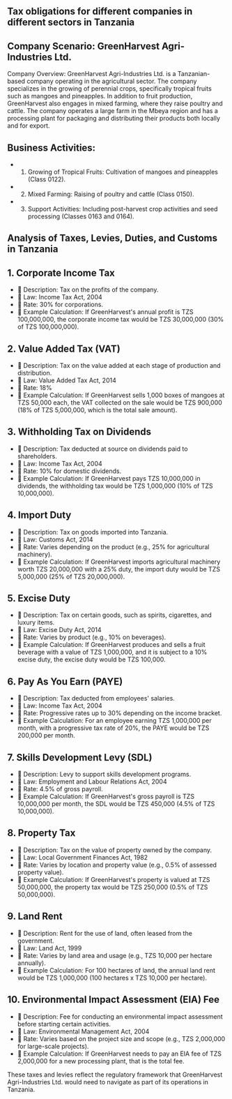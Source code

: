 ## Tax obligations for different companies in different sectors in Tanzania

## Company Scenario: GreenHarvest Agri-Industries Ltd.

Company Overview: GreenHarvest Agri-Industries Ltd. is a Tanzanian-based company operating in the agricultural sector. The company specializes in the growing of perennial crops, specifically tropical fruits such as mangoes and pineapples. In addition to fruit production, GreenHarvest also engages in mixed farming, where they raise poultry and cattle. The company operates a large farm in the Mbeya region and has a processing plant for packaging and distributing their products both locally and for export.

## Business Activities:

- 1. Growing of Tropical Fruits: Cultivation of mangoes and pineapples (Class 0122).
- 2. Mixed Farming: Raising of poultry and cattle (Class 0150).
- 3. Support Activities: Including post-harvest crop activities and seed processing (Classes 0163 and 0164).

## Analysis of Taxes, Levies, Duties, and Customs in Tanzania

## 1. Corporate Income Tax

-  Description: Tax on the profits of the company.
-  Law: Income Tax Act, 2004
-  Rate: 30% for corporations.
-  Example Calculation: If GreenHarvest's annual profit is TZS 100,000,000, the corporate income tax would be TZS 30,000,000 (30% of TZS 100,000,000).

## 2. Value Added Tax (VAT)

-  Description: Tax on the value added at each stage of production and distribution.
-  Law: Value Added Tax Act, 2014
-  Rate: 18%
-  Example Calculation: If GreenHarvest sells 1,000 boxes of mangoes at TZS 50,000 each, the VAT collected on the sale would be TZS 900,000 (18% of TZS 5,000,000, which is the total sale amount).

## 3. Withholding Tax on Dividends

-  Description: Tax deducted at source on dividends paid to shareholders.
-  Law: Income Tax Act, 2004
-  Rate: 10% for domestic dividends.
-  Example Calculation: If GreenHarvest pays TZS 10,000,000 in dividends, the withholding tax would be TZS 1,000,000 (10% of TZS 10,000,000).

## 4. Import Duty

-  Description: Tax on goods imported into Tanzania.
-  Law: Customs Act, 2014
-  Rate: Varies depending on the product (e.g., 25% for agricultural machinery).
-  Example Calculation: If GreenHarvest imports agricultural machinery worth TZS 20,000,000 with a 25% duty, the import duty would be TZS 5,000,000 (25% of TZS 20,000,000).

## 5. Excise Duty

-  Description: Tax on certain goods, such as spirits, cigarettes, and luxury items.
-  Law: Excise Duty Act, 2014
-  Rate: Varies by product (e.g., 10% on beverages).
-  Example Calculation: If GreenHarvest produces and sells a fruit beverage with a value of TZS 1,000,000, and it is subject to a 10% excise duty, the excise duty would be TZS 100,000.

## 6. Pay As You Earn (PAYE)

-  Description: Tax deducted from employees' salaries.
-  Law: Income Tax Act, 2004
-  Rate: Progressive rates up to 30% depending on the income bracket.
-  Example Calculation: For an employee earning TZS 1,000,000 per month, with a progressive tax rate of 20%, the PAYE would be TZS 200,000 per month.

## 7. Skills Development Levy (SDL)

-  Description: Levy to support skills development programs.
-  Law: Employment and Labour Relations Act, 2004
-  Rate: 4.5% of gross payroll.
-  Example Calculation: If GreenHarvest's gross payroll is TZS 10,000,000 per month, the SDL would be TZS 450,000 (4.5% of TZS 10,000,000).

## 8. Property Tax

-  Description: Tax on the value of property owned by the company.
-  Law: Local Government Finances Act, 1982
-  Rate: Varies by location and property value (e.g., 0.5% of assessed property value).
-  Example Calculation: If GreenHarvest's property is valued at TZS 50,000,000, the property tax would be TZS 250,000 (0.5% of TZS 50,000,000).

## 9. Land Rent

-  Description: Rent for the use of land, often leased from the government.
-  Law: Land Act, 1999
-  Rate: Varies by land area and usage (e.g., TZS 10,000 per hectare annually).
-  Example Calculation: For 100 hectares of land, the annual land rent would be TZS 1,000,000 (100 hectares x TZS 10,000 per hectare).

## 10. Environmental Impact Assessment (EIA) Fee

-  Description: Fee for conducting an environmental impact assessment before starting certain activities.
-  Law: Environmental Management Act, 2004
-  Rate: Varies based on the project size and scope (e.g., TZS 2,000,000 for large-scale projects).
-  Example Calculation: If GreenHarvest needs to pay an EIA fee of TZS 2,000,000 for a new processing plant, that is the total fee.

These taxes and levies reflect the regulatory framework that GreenHarvest Agri-Industries Ltd. would need to navigate as part of its operations in Tanzania.